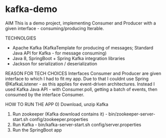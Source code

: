 # kafka-demo

AIM
This is a demo project, implementing Consumer and Producer with a given interface - consuming/producing Iterable<T>.

TECHNOLGIES
- Apache Kafka (KafkaTemplate for producing of messages; Standard Java API for Kafka - for message consuming)
- Java 8, SpringBoot + Spring Kafka integration libraries
- Jackson for serialization / deserialization

REASON FOR TECH CHOICES
Interfaces Consumer and Producer are given interface to which I had to fit my app. Due to that I couldnt use Spring @KafkaListener - as this applies for event-driven architectures. Instead I used Kafka Java API - with Consumer.poll, getting a batch of events, then consumed by the interface Consumer.

HOW TO RUN THE APP
0) Download, unzip Kafka
1) Run zookeeper (Kafka download contains it) - bin/zookeeper-server-start.sh config/zookeeper.properties
2) Run Kafka - bin/kafka-server-start.sh config/server.properties
3) Run the SpringBoot app
